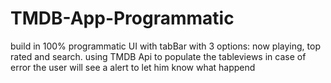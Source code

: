 # TMDB-App-Programmatic

build in 100% programmatic UI with tabBar with 3 options: now playing, top rated and search.
using TMDB Api to populate the tableviews in case of error the user will see a alert to let him know what happend

